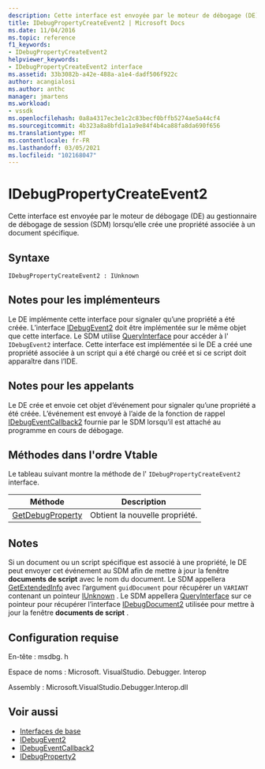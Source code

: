 ```yaml
---
description: Cette interface est envoyée par le moteur de débogage (DE) au gestionnaire de débogage de session (SDM) lorsqu’elle crée une propriété associée à un document spécifique.
title: IDebugPropertyCreateEvent2 | Microsoft Docs
ms.date: 11/04/2016
ms.topic: reference
f1_keywords:
- IDebugPropertyCreateEvent2
helpviewer_keywords:
- IDebugPropertyCreateEvent2 interface
ms.assetid: 33b3082b-a42e-488a-a1e4-dadf506f922c
author: acangialosi
ms.author: anthc
manager: jmartens
ms.workload:
- vssdk
ms.openlocfilehash: 0a8a4317ec3e1c2c83becf0bffb5274ae5a44cf4
ms.sourcegitcommit: 4b323a8a8bfd1a1a9e84f4b4ca88fa8da690f656
ms.translationtype: MT
ms.contentlocale: fr-FR
ms.lasthandoff: 03/05/2021
ms.locfileid: "102168047"
---
```

# <a name="idebugpropertycreateevent2"></a>IDebugPropertyCreateEvent2
Cette interface est envoyée par le moteur de débogage (DE) au gestionnaire de débogage de session (SDM) lorsqu’elle crée une propriété associée à un document spécifique.

## <a name="syntax"></a>Syntaxe

```
IDebugPropertyCreateEvent2 : IUnknown
```

## <a name="notes-for-implementers"></a>Notes pour les implémenteurs
 Le DE implémente cette interface pour signaler qu’une propriété a été créée. L’interface [IDebugEvent2](../../../extensibility/debugger/reference/idebugevent2.md) doit être implémentée sur le même objet que cette interface. Le SDM utilise [QueryInterface](/cpp/atl/queryinterface) pour accéder à l' `IDebugEvent2` interface. Cette interface est implémentée si le DE a créé une propriété associée à un script qui a été chargé ou créé et si ce script doit apparaître dans l’IDE.

## <a name="notes-for-callers"></a>Notes pour les appelants
 Le DE crée et envoie cet objet d’événement pour signaler qu’une propriété a été créée. L’événement est envoyé à l’aide de la fonction de rappel [IDebugEventCallback2](../../../extensibility/debugger/reference/idebugeventcallback2.md) fournie par le SDM lorsqu’il est attaché au programme en cours de débogage.

## <a name="methods-in-vtable-order"></a>Méthodes dans l'ordre Vtable
 Le tableau suivant montre la méthode de l' `IDebugPropertyCreateEvent2` interface.

|Méthode|Description|
|------------|-----------------|
|[GetDebugProperty](../../../extensibility/debugger/reference/idebugpropertycreateevent2-getdebugproperty.md)|Obtient la nouvelle propriété.|

## <a name="remarks"></a>Notes
 Si un document ou un script spécifique est associé à une propriété, le DE peut envoyer cet événement au SDM afin de mettre à jour la fenêtre **documents de script** avec le nom du document. Le SDM appellera [GetExtendedInfo](../../../extensibility/debugger/reference/idebugproperty2-getextendedinfo.md) avec l’argument `guidDocument` pour récupérer un `VARIANT` contenant un pointeur [IUnknown](/cpp/atl/iunknown) . Le SDM appellera [QueryInterface](/cpp/atl/queryinterface) sur ce pointeur pour récupérer l’interface [IDebugDocument2](../../../extensibility/debugger/reference/idebugdocument2.md) utilisée pour mettre à jour la fenêtre **documents de script** .

## <a name="requirements"></a>Configuration requise
 En-tête : msdbg. h

 Espace de noms : Microsoft. VisualStudio. Debugger. Interop

 Assembly : Microsoft.VisualStudio.Debugger.Interop.dll

## <a name="see-also"></a>Voir aussi
- [Interfaces de base](../../../extensibility/debugger/reference/core-interfaces.md)
- [IDebugEvent2](../../../extensibility/debugger/reference/idebugevent2.md)
- [IDebugEventCallback2](../../../extensibility/debugger/reference/idebugeventcallback2.md)
- [IDebugProperty2](../../../extensibility/debugger/reference/idebugproperty2.md)
